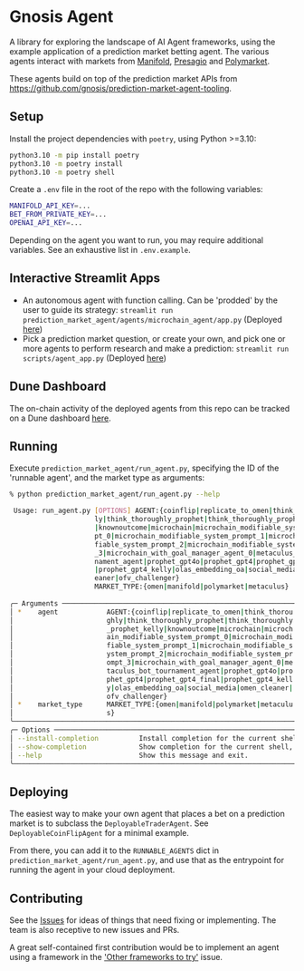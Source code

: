 # Gnosis Agent

A library for exploring the landscape of AI Agent frameworks, using the example application of a prediction market betting agent. The various agents interact with markets from [Manifold](https://manifold.markets/), [Presagio](https://presagio.pages.dev/) and [Polymarket](https://polymarket.com/).

These agents build on top of the prediction market APIs from https://github.com/gnosis/prediction-market-agent-tooling.

## Setup

Install the project dependencies with `poetry`, using Python >=3.10:

```bash
python3.10 -m pip install poetry
python3.10 -m poetry install
python3.10 -m poetry shell
```

Create a `.env` file in the root of the repo with the following variables:

```bash
MANIFOLD_API_KEY=...
BET_FROM_PRIVATE_KEY=...
OPENAI_API_KEY=...
```

Depending on the agent you want to run, you may require additional variables. See an exhaustive list in `.env.example`.

## Interactive Streamlit Apps

- An autonomous agent with function calling. Can be 'prodded' by the user to guide its strategy: `streamlit run prediction_market_agent/agents/microchain_agent/app.py` (Deployed [here](https://autonomous-trader-agent.ai.gnosisdev.com))
- Pick a prediction market question, or create your own, and pick one or more agents to perform research and make a prediction: `streamlit run scripts/agent_app.py` (Deployed [here](https://pma-agent.ai.gnosisdev.com))

## Dune Dashboard

The on-chain activity of the deployed agents from this repo can be tracked on a Dune dashboard [here](https://dune.com/gnosischain_team/omen-ai-agents).

## Running

Execute `prediction_market_agent/run_agent.py`, specifying the ID of the 'runnable agent', and the market type as arguments:

```bash
% python prediction_market_agent/run_agent.py --help

 Usage: run_agent.py [OPTIONS] AGENT:{coinflip|replicate_to_omen|think_thorough                                         
                     ly|think_thoroughly_prophet|think_thoroughly_prophet_kelly                                         
                     |knownoutcome|microchain|microchain_modifiable_system_prom                                         
                     pt_0|microchain_modifiable_system_prompt_1|microchain_modi                                         
                     fiable_system_prompt_2|microchain_modifiable_system_prompt                                         
                     _3|microchain_with_goal_manager_agent_0|metaculus_bot_tour                                         
                     nament_agent|prophet_gpt4o|prophet_gpt4|prophet_gpt4_final                                         
                     |prophet_gpt4_kelly|olas_embedding_oa|social_media|omen_cl                                         
                     eaner|ofv_challenger}                                                                              
                     MARKET_TYPE:{omen|manifold|polymarket|metaculus}                                                   
                                                                                                                        
╭─ Arguments ──────────────────────────────────────────────────────────────────────────────────────────────────────────╮
│ *    agent            AGENT:{coinflip|replicate_to_omen|think_thorou  [default: None] [required]                     │
│                       ghly|think_thoroughly_prophet|think_thoroughly                                                 │
│                       _prophet_kelly|knownoutcome|microchain|microch                                                 │
│                       ain_modifiable_system_prompt_0|microchain_modi                                                 │
│                       fiable_system_prompt_1|microchain_modifiable_s                                                 │
│                       ystem_prompt_2|microchain_modifiable_system_pr                                                 │
│                       ompt_3|microchain_with_goal_manager_agent_0|me                                                 │
│                       taculus_bot_tournament_agent|prophet_gpt4o|pro                                                 │
│                       phet_gpt4|prophet_gpt4_final|prophet_gpt4_kell                                                 │
│                       y|olas_embedding_oa|social_media|omen_cleaner|                                                 │
│                       ofv_challenger}                                                                                │
│ *    market_type      MARKET_TYPE:{omen|manifold|polymarket|metaculu  [default: None] [required]                     │
│                       s}                                                                                             │
╰──────────────────────────────────────────────────────────────────────────────────────────────────────────────────────╯
╭─ Options ────────────────────────────────────────────────────────────────────────────────────────────────────────────╮
│ --install-completion          Install completion for the current shell.                                              │
│ --show-completion             Show completion for the current shell, to copy it or customize the installation.       │
│ --help                        Show this message and exit.                                                            │
╰──────────────────────────────────────────────────────────────────────────────────────────────────────────────────────╯
```

## Deploying

The easiest way to make your own agent that places a bet on a prediction market is to subclass the `DeployableTraderAgent`. See `DeployableCoinFlipAgent` for a minimal example.

From there, you can add it to the `RUNNABLE_AGENTS` dict in `prediction_market_agent/run_agent.py`, and use that as the entrypoint for running the agent in your cloud deployment.

## Contributing

See the [Issues](https://github.com/gnosis/prediction-market-agent/issues) for ideas of things that need fixing or implementing. The team is also receptive to new issues and PRs.

A great self-contained first contribution would be to implement an agent using a framework in the ['Other frameworks to try'](https://github.com/gnosis/prediction-market-agent/issues/210) issue.

